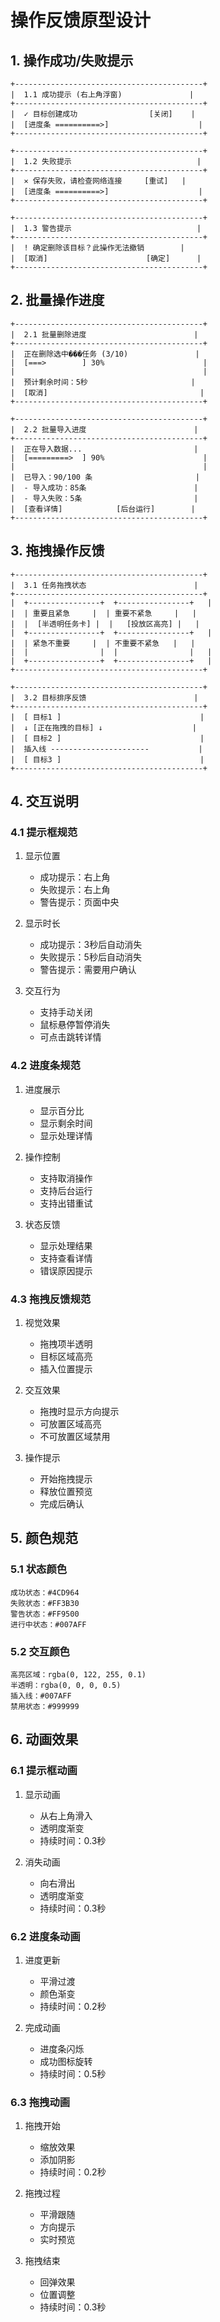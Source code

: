 # 操作反馈原型设计

## 1. 操作成功/失败提示

```
+------------------------------------------+
|  1.1 成功提示 (右上角浮窗)               |
+------------------------------------------+
|  ✓ 目标创建成功                [关闭]    |
|  [进度条 ==========>]                    |
+------------------------------------------+

+------------------------------------------+
|  1.2 失败提示                            |
+------------------------------------------+
|  ✕ 保存失败，请检查网络连接     [重试]   |
|  [进度条 ==========>]                    |
+------------------------------------------+

+------------------------------------------+
|  1.3 警告提示                            |
+------------------------------------------+
|  ! 确定删除该目标？此操作无法撤销        |
|  [取消]                      [确定]      |
+------------------------------------------+
```

## 2. 批量操作进度

```
+------------------------------------------+
|  2.1 批量删除进度                        |
+------------------------------------------+
|  正在删除选中���任务 (3/10)               |
|  [===>        ] 30%                      |
|                                          |
|  预计剩余时间：5秒                       |
|  [取消]                                  |
+------------------------------------------+

+------------------------------------------+
|  2.2 批量导入进度                        |
+------------------------------------------+
|  正在导入数据...                         |
|  [=========>  ] 90%                      |
|                                          |
|  已导入：90/100 条                       |
|  - 导入成功：85条                        |
|  - 导入失败：5条                         |
|  [查看详情]            [后台运行]        |
+------------------------------------------+
```

## 3. 拖拽操作反馈

```
+------------------------------------------+
|  3.1 任务拖拽状态                        |
+------------------------------------------+
|  +----------------+  +----------------+   |
|  | 重要且紧急     |  | 重要不紧急     |   |
|  |  [半透明任务卡] |  |   [投放区高亮] |   |
|  +----------------+  +----------------+   |
|  | 紧急不重要     |  | 不重要不紧急   |   |
|  |                |  |                |   |
|  +----------------+  +----------------+   |
+------------------------------------------+

+------------------------------------------+
|  3.2 目标排序反馈                        |
+------------------------------------------+
|  [ 目标1 ]                               |
|  ↓ [正在拖拽的目标] ↓                    |
|  [ 目标2 ]                               |
|  插入线 ----------------------           |
|  [ 目标3 ]                               |
+------------------------------------------+
```

## 4. 交互说明

### 4.1 提示框规范
1. 显示位置
   - 成功提示：右上角
   - 失败提示：右上角
   - 警告提示：页面中央

2. 显示时长
   - 成功提示：3秒后自动消失
   - 失败提示：5秒后自动消失
   - 警告提示：需要用户确认

3. 交互行为
   - 支持手动关闭
   - 鼠标悬停暂停消失
   - 可点击跳转详情

### 4.2 进度条规范
1. 进度展示
   - 显示百分比
   - 显示剩余时间
   - 显示处理详情

2. 操作控制
   - 支持取消操作
   - 支持后台运行
   - 支持出错重试

3. 状态反馈
   - 显示处理结果
   - 支持查看详情
   - 错误原因提示

### 4.3 拖拽反馈规范
1. 视觉效果
   - 拖拽项半透明
   - 目标区域高亮
   - 插入位置提示

2. 交互效果
   - 拖拽时显示方向提示
   - 可放置区域高亮
   - 不可放置区域禁用

3. 操作提示
   - 开始拖拽提示
   - 释放位置预览
   - 完成后确认

## 5. 颜色规范

### 5.1 状态颜色
```
成功状态：#4CD964
失败状态：#FF3B30
警告状态：#FF9500
进行中状态：#007AFF
```

### 5.2 交互颜色
```
高亮区域：rgba(0, 122, 255, 0.1)
半透明：rgba(0, 0, 0, 0.5)
插入线：#007AFF
禁用状态：#999999
```

## 6. 动画效果

### 6.1 提示框动画
1. 显示动画
   - 从右上角滑入
   - 透明度渐变
   - 持续时间：0.3秒

2. 消失动画
   - 向右滑出
   - 透明度渐变
   - 持续时间：0.3秒

### 6.2 进度条动画
1. 进度更新
   - 平滑过渡
   - 颜色渐变
   - 持续时间：0.2秒

2. 完成动画
   - 进度条闪烁
   - 成功图标旋转
   - 持续时间：0.5秒

### 6.3 拖拽动画
1. 拖拽开始
   - 缩放效果
   - 添加阴影
   - 持续时间：0.2秒

2. 拖拽过程
   - 平滑跟随
   - 方向提示
   - 实时预览

3. 拖拽结束
   - 回弹效果
   - 位置调整
   - 持续时间：0.3秒 
